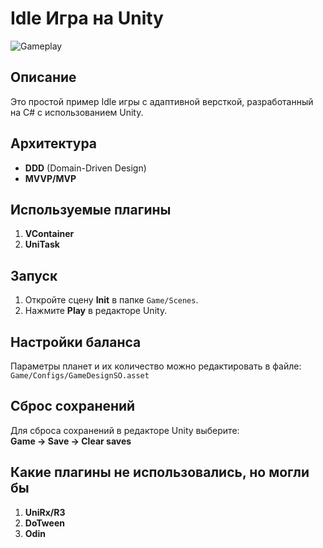 # Idle Игра на Unity

![Gameplay](https://github.com/user-attachments/assets/3001bb78-d95d-49b7-91b4-9a210440a979)

## Описание
Это простой пример Idle игры с адаптивной версткой, разработанный на C# с использованием Unity.

## Архитектура
- **DDD** (Domain-Driven Design)
- **MVVP/MVP**

## Используемые плагины
1. **VContainer**
2. **UniTask**

## Запуск
1. Откройте сцену **Init** в папке `Game/Scenes`.
2. Нажмите **Play** в редакторе Unity.

## Настройки баланса
Параметры планет и их количество можно редактировать в файле:  
`Game/Configs/GameDesignSO.asset`

## Сброс сохранений
Для сброса сохранений в редакторе Unity выберите:  
**Game → Save → Clear saves**

## Какие плагины не использовались, но могли бы
1. **UniRx/R3**
2. **DoTween**
3. **Odin**
